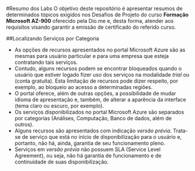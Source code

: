 #Resumo dos Labs
O objetivo deste repositório é apresentar resumos de determinados tópicos exigidos nos Desafios de Projeto do curso **Formação Microsoft AZ-900**
oferecido pela Dio.me e, desta forma, atender aos requisitos visando garantir a emissão de certificado do referido curso.

##Localizando Serviços por Categoria
- As opções de recursos apresentados no portal Microsoft Azure são as mesmas para usuário particular e para uma empresa que esteja contratando
tais serviços.
- Contudo, alguns recursos podem se encontrar bloqueados quando o usuário que estiver logado fizer uso dos serviços na modalidade *trial* ou (conta gratuita). Esta limitação de recursos pode dizer respeito, por exemplo, ao bloqueio ao acesso a determinadas regiões.
- O portal oferece, além de outras opções, a possibilidade de mudar idioma de apresentação e, também, de alterar a aparência da interface (tema claro ou escuro, por exemplo).
- Os serviços disponibilizados no portal Microsoft Azure são separados por categorias (Análises, Computação, Banco de dados, além de outros).
- Alguns recursos são apresentados com indicação *versão prévia*. Trata-se de serviço que está no início de disponibilização para o usuário e, portanto, não há, ainda, garantia de seu funcionamento pleno.
- Serviços em *versão prévia* não possuem SLA (Service Level Agreement), ou seja, não há garantia de funcionamento e de continuidade de suas disponibilização.

